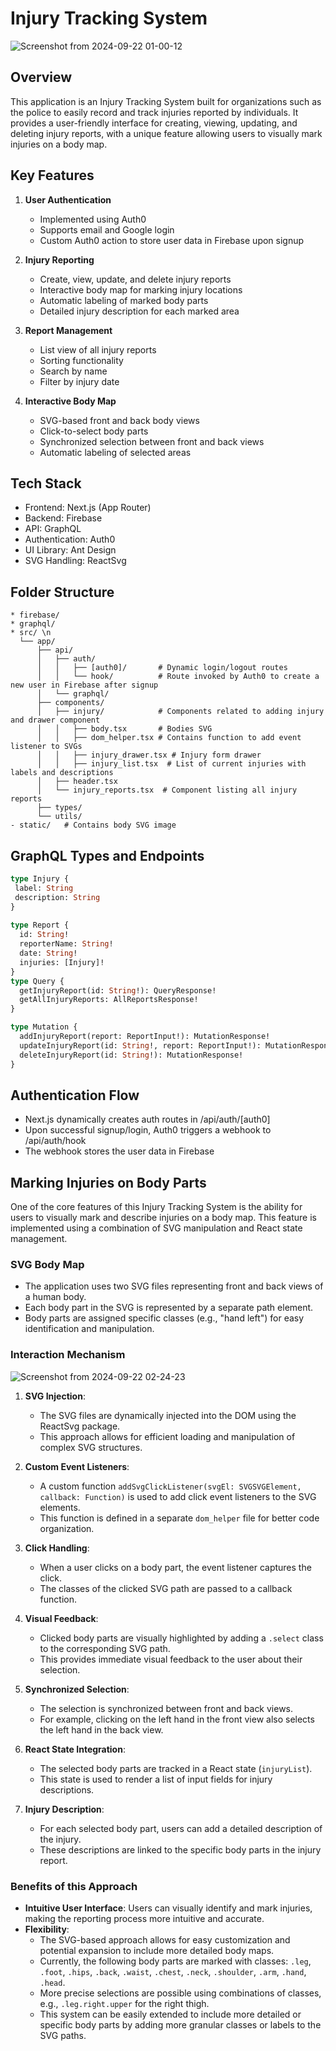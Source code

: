 # Injury Tracking System
![Screenshot from 2024-09-22 01-00-12](https://github.com/user-attachments/assets/4575f35b-42c4-49ec-b8b6-d0762335955a)

## Overview

This application is an Injury Tracking System built for organizations such as the police to easily record and track injuries reported by individuals. It provides a user-friendly interface for creating, viewing, updating, and deleting injury reports, with a unique feature allowing users to visually mark injuries on a body map.

## Key Features

1. **User Authentication**
   - Implemented using Auth0
   - Supports email and Google login
   - Custom Auth0 action to store user data in Firebase upon signup

2. **Injury Reporting**
   - Create, view, update, and delete injury reports
   - Interactive body map for marking injury locations
   - Automatic labeling of marked body parts
   - Detailed injury description for each marked area

3. **Report Management**
   - List view of all injury reports
   - Sorting functionality
   - Search by name
   - Filter by injury date

4. **Interactive Body Map**
   - SVG-based front and back body views
   - Click-to-select body parts
   - Synchronized selection between front and back views
   - Automatic labeling of selected areas

## Tech Stack

- Frontend: Next.js (App Router)
- Backend: Firebase
- API: GraphQL
- Authentication: Auth0
- UI Library: Ant Design
- SVG Handling: ReactSvg

## Folder Structure
```
* firebase/
* graphql/
* src/ \n
  └── app/
      ├── api/
      │   ├── auth/
      │   │   ├── [auth0]/       # Dynamic login/logout routes
      │   │   └── hook/          # Route invoked by Auth0 to create a new user in Firebase after signup
      │   └── graphql/
      ├── components/
      │   ├── injury/            # Components related to adding injury and drawer component
      │   │   ├── body.tsx       # Bodies SVG
      │   │   ├── dom_helper.tsx # Contains function to add event listener to SVGs
      │   │   ├── injury_drawer.tsx # Injury form drawer
      │   │   ├── injury_list.tsx  # List of current injuries with labels and descriptions
      │   ├── header.tsx
      │   └── injury_reports.tsx  # Component listing all injury reports
      ├── types/
      └── utils/
- static/   # Contains body SVG image
```
## GraphQL Types and Endpoints

```graphql
type Injury {
 label: String
 description: String
}
  
type Report {
  id: String!
  reporterName: String!
  date: String!
  injuries: [Injury]!
}
type Query {
  getInjuryReport(id: String!): QueryResponse!
  getAllInjuryReports: AllReportsResponse!
}

type Mutation {
  addInjuryReport(report: ReportInput!): MutationResponse!
  updateInjuryReport(id: String!, report: ReportInput!): MutationResponse!
  deleteInjuryReport(id: String!): MutationResponse!
}
```

## Authentication Flow

- Next.js dynamically creates auth routes in /api/auth/[auth0]
- Upon successful signup/login, Auth0 triggers a webhook to /api/auth/hook
- The webhook stores the user data in Firebase

## Marking Injuries on Body Parts

One of the core features of this Injury Tracking System is the ability for users to visually mark and describe injuries on a body map. This feature is implemented using a combination of SVG manipulation and React state management.

### SVG Body Map

- The application uses two SVG files representing front and back views of a human body.
- Each body part in the SVG is represented by a separate path element.
- Body parts are assigned specific classes (e.g., "hand left") for easy identification and manipulation.

### Interaction Mechanism

![Screenshot from 2024-09-22 02-24-23](https://github.com/user-attachments/assets/9cb246bf-f4cf-4fa8-accf-3d334314193b)

1. **SVG Injection**: 
   - The SVG files are dynamically injected into the DOM using the ReactSvg package.
   - This approach allows for efficient loading and manipulation of complex SVG structures.

2. **Custom Event Listeners**:
   - A custom function `addSvgClickListener(svgEl: SVGSVGElement, callback: Function)` is used to add click event listeners to the SVG elements.
   - This function is defined in a separate `dom_helper` file for better code organization.

3. **Click Handling**:
   - When a user clicks on a body part, the event listener captures the click.
   - The classes of the clicked SVG path are passed to a callback function.

4. **Visual Feedback**:
   - Clicked body parts are visually highlighted by adding a `.select` class to the corresponding SVG path.
   - This provides immediate visual feedback to the user about their selection.

5. **Synchronized Selection**:
   - The selection is synchronized between front and back views.
   - For example, clicking on the left hand in the front view also selects the left hand in the back view.

6. **React State Integration**:
   - The selected body parts are tracked in a React state (`injuryList`).
   - This state is used to render a list of input fields for injury descriptions.

7. **Injury Description**:
   - For each selected body part, users can add a detailed description of the injury.
   - These descriptions are linked to the specific body parts in the injury report.

### Benefits of this Approach

- **Intuitive User Interface**: Users can visually identify and mark injuries, making the reporting process more intuitive and accurate.
- **Flexibility**: 
  - The SVG-based approach allows for easy customization and potential expansion to include more detailed body maps.
  - Currently, the following body parts are marked with classes: `.leg`, `.foot`, `.hips`, `.back`, `.waist`, `.chest`, `.neck`, `.shoulder`, `.arm`, `.hand`, `.head`.
  - More precise selections are possible using combinations of classes, e.g., `.leg.right.upper` for the right thigh.
  - This system can be easily extended to include more detailed or specific body parts by adding more granular classes or labels to the SVG paths.
